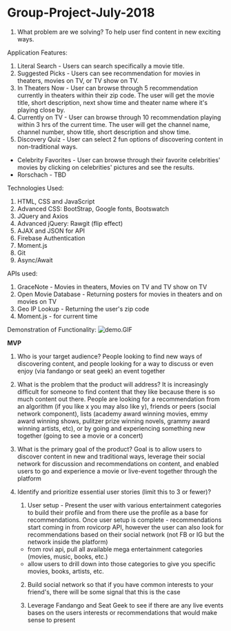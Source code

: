 # Group-Project-July-2018

1. What problem are we solving?
To help user find content in new exciting ways.

Application Features: 
1. Literal Search - Users can search specifically a movie title.
2. Suggested Picks - Users can see recommendation for movies in theaters, movies on TV, or TV show on TV.
3. In Theaters Now - User can browse through 5 recommendation currently in theaters within their zip code. The user will get the movie title, short description, next show time and theater name where it's playing close by.
4. Currently on TV - User can browse through 10 recommendation playing within 3 hrs of the current time. The user will get the channel name, channel number, show title, short description and show time.
5. Discovery Quiz - User can select 2 fun options of discovering content in non-traditional ways.
* Celebrity Favorites - User can browse through their favorite celebrities' movies by clicking on celebrities' pictures and see the results.
* Rorschach - TBD
        

Technologies Used:  
1. HTML, CSS and JavaScript
2. Advanced CSS: BootStrap, Google fonts, Bootswatch
3. JQuery and Axios 
4. Advanced jQuery: Rawgit (flip effect)
5. AJAX and JSON for API
6. Firebase Authentication 
7. Moment.js
8. Git
9. Async/Await
    
APIs used: 
1. GraceNote - Movies in theaters, Movies on TV and TV show on TV
2. Open Movie Database - Returning posters for movies in theaters and on movies on TV
3. Geo IP Lookup - Returning the user's zip code
4. Moment.js - for current time
    
Demonstration of Functionality:
<img src="https://github.com/ricardobentin/Compass/blob/master/assets/images/demo.GIF" alt="demo.GIF">

**MVP**

1. Who is your target audience?  People looking to find new ways of discovering content, and people looking for a way to discuss or even enjoy (via fandango or seat geek) an event together

2. What is the problem that the product will address? It is increasingly difficult for someone to find content that they like because there is so much content out there. People are looking for a recommendation from an algorithm (if you like x you may also like y), friends or peers (social network component), lists (academy award winning movies, emmy award winning shows, pulitzer prize winning novels, grammy award winning artists, etc), or by going and experiencing something new together (going to see a movie or a concert)

3. What is the primary goal of the product? Goal is to allow users to discover content in new and traditional ways, leverage their social network for discussion and recommendations on content, and enabled users to go and experience a movie or live-event together through the platform

4. Identify and prioritize essential user stories (limit this to 3 or fewer)?

    1. User setup - Present the user with various entertainment categories to build their profile and from there use the profile as a base for recommendations. Once user setup is complete - recommendations start coming in from rovicorp API, however the user can also look for recommendations based on their social network (not FB or IG but the network inside the platform)
     - from rovi api, pull all available mega entertainment categories (movies, music, books, etc.)
     - allow users to drill down into those categories to give you specific movies, books, artists, etc.

    2.  Build social network so that if you have common interests to your friend's, there will be some signal that this is the case

    3.  Leverage Fandango and Seat Geek to see if there are any live events bases on the users interests or recommendations that would make sense to present
